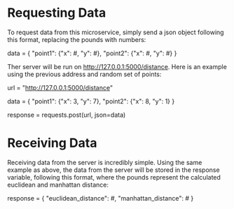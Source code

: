 # Requesting Data

To request data from this microservice, simply send a json object following this format, replacing the pounds with numbers:

data = {
    "point1": {"x": #, "y": #},
    "point2": {"x": #, "y": #}
}

Ther server will be run on http://127.0.0.1:5000/distance. Here is an example using the previous address and random set of points:

url = "http://127.0.0.1:5000/distance"

data = {
    "point1": {"x": 3, "y": 7},
    "point2": {"x": 8, "y": 1}
}

response = requests.post(url, json=data)

# Receiving Data

Receiving data from the server is incredibly simple. Using the same example as above, the data from the server will be stored in the response variable, following this format, where the pounds represent the calculated euclidean and manhattan distance:

response = {
    "euclidean_distance": #,
    "manhattan_distance": #
}

